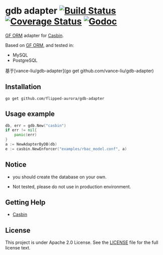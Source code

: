 gdb adapter [![Build Status](https://travis-ci.org/vance-liu/gdb-adapter.svg?branch=master)](https://travis-ci.org/vance-liu/gdb-adapter) [![Coverage Status](https://coveralls.io/repos/github/vance-liu/gdb-adapter/badge.svg?branch=master)](https://coveralls.io/github/vance-liu/gdb-adapter?branch=master) [![Godoc](https://godoc.org/github.com/vance-liu/gdb-adapter?status.svg)](https://godoc.org/github.com/vance-liu/gdb-adapter)
====

[GF ORM](https://github.com/gogf/gf) adapter for [Casbin](https://github.com/casbin/casbin). 

Based on [GF ORM](https://github.com/gogf/gf), and tested in:
- MySQL
- PostgreSQL

基于[vance-liu/gdb-adapter](go get github.com/vance-liu/gdb-adapter)

## Installation

    go get github.com/flipped-aurora/gdb-adapter

## Usage example

```go
db, err = gdb.New("casbin")
if err != nil{
	panic(err)
}
a := NewAdapterByDB(db)
e := casbin.NewEnforcer("examples/rbac_model.conf", a)
```

## Notice

- you should create the database on your own.

-  Not tested, please do not use in production environment.

## Getting Help

- [Casbin](https://github.com/casbin/casbin)

## License

This project is under Apache 2.0 License. See the [LICENSE](LICENSE) file for the full license text.

